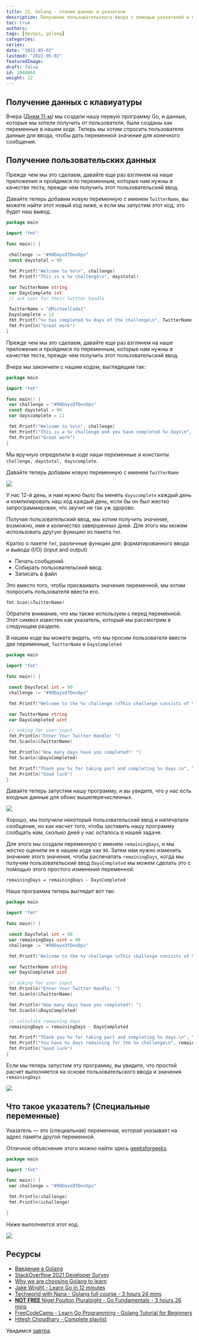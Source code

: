 ```yaml
---
title: 12. Golang - чтение данных и указатели
description: Получение пользовательского ввода с помощью указателей и готовой программы
toc: true
authors:
tags: [devops, golang]
categories:
series: 
date: "2022-05-02"
lastmod: "2022-05-02"
featuredImage:
draft: false
id: 1048864
weight: 12
---
```


## Получение данных с клавиуатуры

Вчера ([Днем 11-м](../day11)) мы создали нашу первую программу Go, и данные, которые мы хотели получить от пользователя, были созданы как переменные в нашем коде. Теперь мы хотим спросить пользователя данные для ввода, чтобы дать переменной значение для конечного сообщения.

## Получение пользовательских данных

Прежде чем мы это сделаем, давайте еще раз взглянем на наше приложение и пройдемся по переменным, которые нам нужны в качестве теста, прежде чем получить этот пользовательский ввод.

Давайте теперь добавим новую переменную с именем `TwitterName`, вы можете найти этот новый код ниже, и если мы запустим этот код, это будет наш вывод.

```go
package main

import "fmt"

func main() {
 
 challenge := "#90DaysOfDevOps"
 const daystotal = 90

 fmt.Printf("Welcome to %v\n", challenge)
 fmt.Printf("This is a %v challenge\n", daystotal)

 var TwitterName string
 var DaysComplete int
 // ask user for their twitter handle

 TwitterName = "@MichaelCade1"
 DaysComplete = 12
 fmt.Printf("%v has completed %v days of the challenge\n", TwitterName, DaysComplete)
 fmt.Println("Great work")
}
```

Прежде чем мы это сделаем, давайте еще раз взглянем на наше приложение и пройдемся по переменным, которые нам нужны в качестве теста, прежде чем получить этот пользовательский ввод.

Вчера мы закончили с нашим кодом, выглядящим так:

```go
package main

import "fmt"

func main() {
 var challenge = "#90DaysOfDevOps"
 const daystotal = 90
 var dayscomplete = 11

 fmt.Printf("Welcome to %v\n", challenge)
 fmt.Printf("This is a %v challenge and you have completed %v days\n", daystotal, dayscomplete)
 fmt.Println("Great work")
}
```

Мы вручную определили в коде наши переменные и константы `challenge, daystotal, dayscomplete`.

Давайте теперь добавим новую переменную с именем `TwitterName`

![](../images/Day12_Go1.ru.png?v1)

У нас 12-й день, и нам нужно было бы менять `dayscomplete` каждый день и компилировать наш код каждый день, если бы он был жестко запрограммирован, что звучит не так уж здорово.

Получая пользовательский ввод, мы хотим получить значение, возможно, имя и количество завершенных дней. Для этого мы можем использовать другую функцию из пакета `fmt`.

Кратко о пакете `fmt`, различные функции для: форматированного ввода и вывода (I/O) (input and output)

- Печать сообщений
- Собирать пользовательский ввод
- Записать в файл

Это вместо того, чтобы присваивать значение переменной, мы хотим попросить пользователя ввести его.

```go
fmt.Scan(&TwitterName)
```

Обратите внимание, что мы также используем `&` перед переменной. Этот символ известен как указатель, который мы рассмотрим в следующем разделе.

В нашем коде вы можете видеть, что мы просим пользователя ввести две переменные, `TwitterName` и `DaysCompleted`

```go
package main

import "fmt"

func main() {

 const DaysTotal int = 90
 challenge := "#90DaysOfDevOps"

 fmt.Printf("Welcome to the %v challenge.\nThis challenge consists of %v days\n", challenge, DaysTotal)

 var TwitterName string
 var DaysCompleted uint

 // asking for user input
 fmt.Println("Enter Your Twitter Handle: ")
 fmt.Scanln(&TwitterName)

 fmt.Println("How many days have you completed?: ")
 fmt.Scanln(&DaysCompleted)

 fmt.Printf("Thank you %v for taking part and completing %v days.\n", TwitterName, DaysCompleted)
 fmt.Println("Good luck")
}
```

Давайте теперь запустим нашу программу, и вы увидите, что у нас есть входные данные для обоих вышеперечисленных.

![](../images/Day12_Go2.ru.png?v1)

Хорошо, мы получили некоторый пользовательский ввод и напечатали сообщение, но как насчет того, чтобы заставить нашу программу сообщать нам, сколько дней у нас осталось в нашей задаче.

Для этого мы создали переменную с именем `remainingDays`, и мы жестко оценили ее в нашем коде как `90`. Затем нам нужно изменить значение этого значения, чтобы распечатать `remainingDays`, когда мы получим пользовательский ввод `DaysCompleted` мы можем сделать это с помощью этого простого изменения переменной.

```
remainingDays = remainingDays - DaysCompleted
```

Наша программа теперь выглядит вот так:

```go
package main

import "fmt"

func main() {

 const DaysTotal int = 90
 var remainingDays uint = 90
 challenge := "#90DaysOfDevOps"

 fmt.Printf("Welcome to the %v challenge.\nThis challenge consists of %v days\n", challenge, DaysTotal)

 var TwitterName string
 var DaysCompleted uint

 // asking for user input
 fmt.Println("Enter Your Twitter Handle: ")
 fmt.Scanln(&TwitterName)

 fmt.Println("How many days have you completed?: ")
 fmt.Scanln(&DaysCompleted)

 // calculate remaining days
 remainingDays = remainingDays - DaysCompleted

 fmt.Printf("Thank you %v for taking part and completing %v days.\n", TwitterName, DaysCompleted)
 fmt.Printf("You have %v days remaining for the %v challenge\n", remainingDays, challenge)
 fmt.Println("Good luck")
}

```

Если мы теперь запустим эту программу, вы увидите, что простой расчет выполняется на основе пользовательского ввода и значения `remainingDays`

![](../images/Day12_Go3.ru.png?v1)

## Что такое указатель? (Специальные переменные)

Указатель — это (специальная) переменная, которая указывает на адрес памяти другой переменной.

Отличное объяснение этого можно найти здесь [geeksforgeeks](https://www.geeksforgeeks.org/pointers-in-golang/)

```go
package main

import "fmt"

func main() {
 var challenge = "#90DaysOfDevOps"

 fmt.Println(challenge)
 fmt.Println(&challenge)

}
```

Ниже выполняется этот код.

![](../images/Day12_Go4.ru.png?v1)

## Ресурсы

- [Введение в Golang](http://golang-book.ru/)
- [StackOverflow 2021 Developer Survey](https://insights.stackoverflow.com/survey/2021)
- [Why we are choosing Golang to learn](https://www.youtube.com/watch?v=7pLqIIAqZD4&t=9s)
- [Jake Wright - Learn Go in 12 minutes](https://www.youtube.com/watch?v=C8LgvuEBraI&t=312s)
- [Techworld with Nana - Golang full course - 3 hours 24 mins](https://www.youtube.com/watch?v=yyUHQIec83I)
- [**NOT FREE** Nigel Poulton Pluralsight - Go Fundamentals - 3 hours 26 mins](https://www.pluralsight.com/courses/go-fundamentals)
- [FreeCodeCamp -  Learn Go Programming - Golang Tutorial for Beginners](https://www.youtube.com/watch?v=YS4e4q9oBaU&t=1025s)
- [Hitesh Choudhary - Complete playlist](https://www.youtube.com/playlist?list=PLRAV69dS1uWSR89FRQGZ6q9BR2b44Tr9N)

Увидимся [завтра](../day13).

